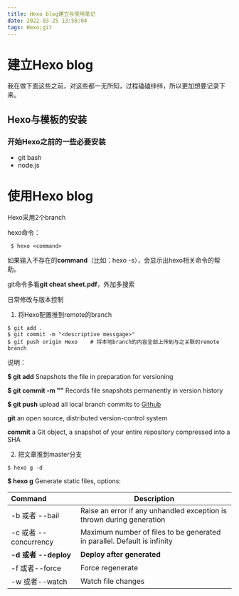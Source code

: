 ```yaml
---
title: Hexo blog建立与使用笔记
date: 2022-03-25 13:58:04
tags: Hexo;git
---
```


# 建立Hexo blog

我在做下面这些之前，对这些都一无所知，过程磕磕绊绊，所以更加想要记录下来。

## Hexo与模板的安装

### 开始Hexo之前的一些必要安装

- git bash
- node.js

# 使用Hexo blog

Hexo采用2个branch

hexo命令：

```
 $ hexo <command>
```

如果输入不存在的**command**（比如：hexo -s），会显示出hexo相关命令的帮助。

git命令多看**git cheat sheet.pdf**，外加多搜索

日常修改与版本控制

1. 将Hexo配置推到remote的branch

```
$ git add .               
$ git commit -m "<descriptive messgage>"  
$ git push origin Hexo    # 将本地branch的内容全部上传到与之关联的remote branch
```

说明：

**$ git add**	Snapshots the file in preparation for versioning

**$ git commit -m "<descriptive messgage>"** 	Records file snapshots permanently in version history

**$ git push**	upload all local branch commits to [Github](https://github.com/)

**git**	an open source, distributed version-control system

**commit**	a Git object, a snapshot of your entire repository compressed into a SHA

2. 把文章推到master分支

```
$ hexo g -d
```

**$ hexo g**	Generate static files, options: 

| Command               | Description                                                  |
| :-------------------- | ------------------------------------------------------------ |
| -b 或者 --bail        | Raise an error if any unhandled exception is thrown during generation |
| -c 或者 --concurrency | Maximum number of files to be generated in parallel. Default is infinity |
| **-d 或者 --deploy**  | **Deploy after generated**                                   |
| -f 或者--force        | Force regenerate                                             |
| -w 或者--watch        | Watch file changes                                           |

